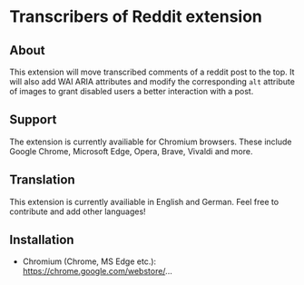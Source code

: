 # Transcribers of Reddit extension

## About
This extension will move transcribed comments of a reddit post to the top. It will also add WAI ARIA attributes and
modify the corresponding `alt` attribute of images to grant disabled users a better interaction with a post.

## Support
The extension is currently availiable for Chromium browsers. These include Google Chrome, Microsoft Edge, Opera, Brave, 
Vivaldi and more.

## Translation
This extension is currently availiable in English and German. Feel free to contribute and add other languages!

## Installation
- Chromium (Chrome, MS Edge etc.): https://chrome.google.com/webstore/...